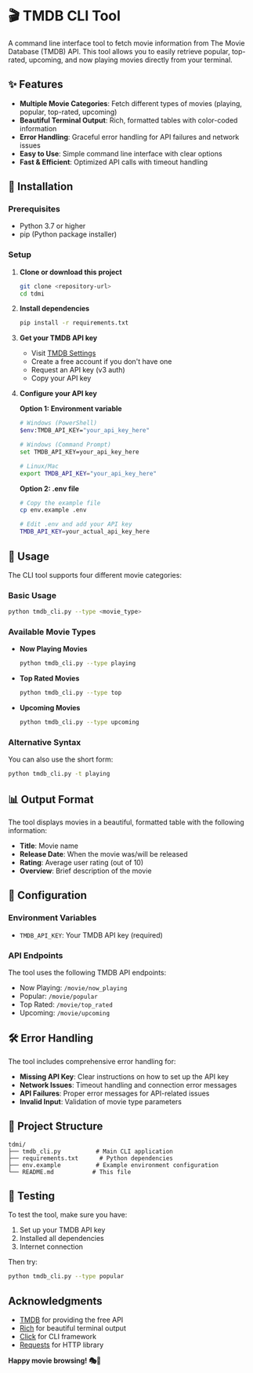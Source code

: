 # 🎬 TMDB CLI Tool

A command line interface tool to fetch movie information from The Movie Database (TMDB) API. This tool allows you to easily retrieve popular, top-rated, upcoming, and now playing movies directly from your terminal.

## ✨ Features

- **Multiple Movie Categories**: Fetch different types of movies (playing, popular, top-rated, upcoming)
- **Beautiful Terminal Output**: Rich, formatted tables with color-coded information
- **Error Handling**: Graceful error handling for API failures and network issues
- **Easy to Use**: Simple command line interface with clear options
- **Fast & Efficient**: Optimized API calls with timeout handling

## 🚀 Installation

### Prerequisites

- Python 3.7 or higher
- pip (Python package installer)

### Setup

1. **Clone or download this project**
   ```bash
   git clone <repository-url>
   cd tdmi
   ```

2. **Install dependencies**
   ```bash
   pip install -r requirements.txt
   ```

3. **Get your TMDB API key**
   - Visit [TMDB Settings](https://www.themoviedb.org/settings/api)
   - Create a free account if you don't have one
   - Request an API key (v3 auth)
   - Copy your API key

4. **Configure your API key**
   
   **Option 1: Environment variable**
   ```bash
   # Windows (PowerShell)
   $env:TMDB_API_KEY="your_api_key_here"
   
   # Windows (Command Prompt)
   set TMDB_API_KEY=your_api_key_here
   
   # Linux/Mac
   export TMDB_API_KEY="your_api_key_here"
   ```
   
   **Option 2: .env file**
   ```bash
   # Copy the example file
   cp env.example .env
   
   # Edit .env and add your API key
   TMDB_API_KEY=your_actual_api_key_here
   ```

## 📖 Usage

The CLI tool supports four different movie categories:

### Basic Usage

```bash
python tmdb_cli.py --type <movie_type>
```

### Available Movie Types

- **Now Playing Movies**
  ```bash
  python tmdb_cli.py --type playing
  ```

- **Top Rated Movies**
  ```bash
  python tmdb_cli.py --type top
  ```

- **Upcoming Movies**
  ```bash
  python tmdb_cli.py --type upcoming
  ```

### Alternative Syntax

You can also use the short form:
```bash
python tmdb_cli.py -t playing
```

## 📊 Output Format

The tool displays movies in a beautiful, formatted table with the following information:

- **Title**: Movie name
- **Release Date**: When the movie was/will be released
- **Rating**: Average user rating (out of 10)
- **Overview**: Brief description of the movie

## 🔧 Configuration

### Environment Variables

- `TMDB_API_KEY`: Your TMDB API key (required)

### API Endpoints

The tool uses the following TMDB API endpoints:
- Now Playing: `/movie/now_playing`
- Popular: `/movie/popular`
- Top Rated: `/movie/top_rated`
- Upcoming: `/movie/upcoming`

## 🛠️ Error Handling

The tool includes comprehensive error handling for:

- **Missing API Key**: Clear instructions on how to set up the API key
- **Network Issues**: Timeout handling and connection error messages
- **API Failures**: Proper error messages for API-related issues
- **Invalid Input**: Validation of movie type parameters

## 📁 Project Structure

```
tdmi/
├── tmdb_cli.py          # Main CLI application
├── requirements.txt      # Python dependencies
├── env.example          # Example environment configuration
└── README.md           # This file
```

## 🧪 Testing

To test the tool, make sure you have:

1. Set up your TMDB API key
2. Installed all dependencies
3. Internet connection

Then try:
```bash
python tmdb_cli.py --type popular
```

## Acknowledgments

- [TMDB](https://www.themoviedb.org/) for providing the free API
- [Rich](https://github.com/Textualize/rich) for beautiful terminal output
- [Click](https://click.palletsprojects.com/) for CLI framework
- [Requests](https://requests.readthedocs.io/) for HTTP library


**Happy movie browsing! 🎭🍿**

